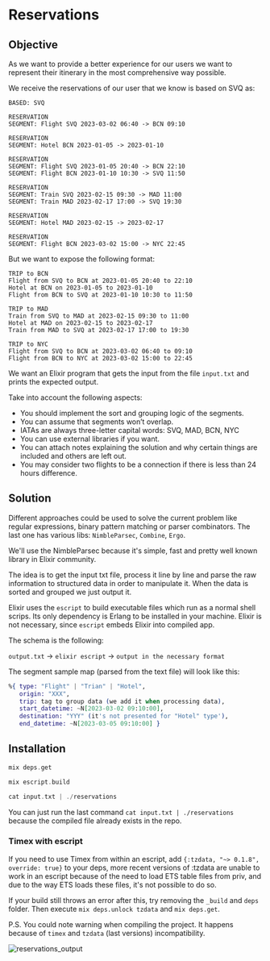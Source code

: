 # Reservations

## Objective

As we want to provide a better experience for our users we want to represent their itinerary in the most comprehensive way possible.

We receive the reservations of our user that we know is based on SVQ as:

```
BASED: SVQ

RESERVATION
SEGMENT: Flight SVQ 2023-03-02 06:40 -> BCN 09:10

RESERVATION
SEGMENT: Hotel BCN 2023-01-05 -> 2023-01-10

RESERVATION
SEGMENT: Flight SVQ 2023-01-05 20:40 -> BCN 22:10
SEGMENT: Flight BCN 2023-01-10 10:30 -> SVQ 11:50

RESERVATION
SEGMENT: Train SVQ 2023-02-15 09:30 -> MAD 11:00
SEGMENT: Train MAD 2023-02-17 17:00 -> SVQ 19:30

RESERVATION
SEGMENT: Hotel MAD 2023-02-15 -> 2023-02-17

RESERVATION
SEGMENT: Flight BCN 2023-03-02 15:00 -> NYC 22:45
```

But we want to expose the following format:

```
TRIP to BCN
Flight from SVQ to BCN at 2023-01-05 20:40 to 22:10
Hotel at BCN on 2023-01-05 to 2023-01-10
Flight from BCN to SVQ at 2023-01-10 10:30 to 11:50

TRIP to MAD
Train from SVQ to MAD at 2023-02-15 09:30 to 11:00
Hotel at MAD on 2023-02-15 to 2023-02-17
Train from MAD to SVQ at 2023-02-17 17:00 to 19:30

TRIP to NYC
Flight from SVQ to BCN at 2023-03-02 06:40 to 09:10
Flight from BCN to NYC at 2023-03-02 15:00 to 22:45
```

We want an Elixir program that gets the input from the file `input.txt` and prints the expected output.

Take into account the following aspects:

- You should implement the sort and grouping logic of the segments. 
- You can assume that segments won’t overlap. 
- IATAs are always three-letter capital words: SVQ, MAD, BCN, NYC 
- You can use external libraries if you want. 
- You can attach notes explaining the solution and why certain things are included and others are left out. 
- You may consider two flights to be a connection if there is less than 24 hours difference.


## Solution

Different approaches could be used to solve the current problem like regular expressions, binary pattern matching or parser combinators. The last one has various libs: `NimbleParsec`, `Combine`, `Ergo`.

We'll use the NimbleParsec because it's simple, fast and pretty well known library in Elixir community.

The idea is to get the input txt file, process it line by line and parse the raw information to structured data in order to manipulate it. When the data is sorted and grouped we just output it.

Elixir uses the `escript` to build executable files which run as a normal shell scrips. Its only dependency is Erlang to be installed in your machine. Elixir is not necessary, since `escript` embeds Elixir into compiled app.

The schema is the following:

`output.txt` -> `elixir escript` -> `output in the necessary format`

The segment sample map (parsed from the text file) will look like this:

```elixir
%{ type: "Flight" | "Trian" | "Hotel",
   origin: "XXX",
   trip: tag to group data (we add it when processing data),
   start_datetime: ~N[2023-03-02 09:10:00],
   destination: "YYY" (it's not presented for "Hotel" type'),
   end_datetime: ~N[2023-03-05 09:10:00] }
```

## Installation


```elixir
mix deps.get

mix escript.build

cat input.txt | ./reservations 
```

You can just run the last command `cat input.txt | ./reservations` because the compiled file already exists in the repo.

### Timex with escript

If you need to use Timex from within an escript, add `{:tzdata, "~> 0.1.8", override: true}` to your deps, more recent versions of :tzdata are unable to work in an escript because of the need to load ETS table files from priv, and due to the way ETS loads these files, it's not possible to do so.

If your build still throws an error after this, try removing the `_build` and `deps` folder. Then execute `mix deps.unlock tzdata` and `mix deps.get`.

P.S. You could note warning when compiling the project. It happens because of `timex` and `tzdata` (last versions) incompatibility. 



![reservations_output](https://user-images.githubusercontent.com/15796607/220552984-ae5be820-3e7b-433d-b167-785a88c5be78.png)
